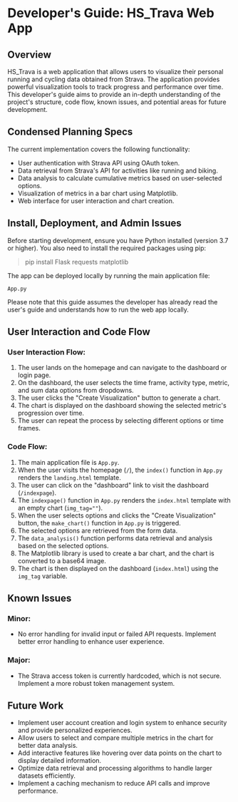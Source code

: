 # Developer's Guide: HS_Trava Web App

## Overview

HS_Trava is a web application that allows users to visualize their personal running and cycling data obtained from Strava. 
The application provides powerful visualization tools to track progress and performance over time. 
This developer's guide aims to provide an in-depth understanding of the project's structure, code flow, known issues, and potential areas for 
future development.

## Condensed Planning Specs

The current implementation covers the following functionality:
- User authentication with Strava API using OAuth token.
- Data retrieval from Strava's API for activities like running and biking.
- Data analysis to calculate cumulative metrics based on user-selected options.
- Visualization of metrics in a bar chart using Matplotlib.
- Web interface for user interaction and chart creation.

## Install, Deployment, and Admin Issues

Before starting development, ensure you have Python installed (version 3.7 or higher). You also need to install the required packages using pip:

> pip install Flask requests matplotlib

The app can be deployed locally by running the main application file:

`App.py`

Please note that this guide assumes the developer has already read the user's guide and understands how to run the web app locally.

## User Interaction and Code Flow

### User Interaction Flow:

1. The user lands on the homepage and can navigate to the dashboard or login page.
2. On the dashboard, the user selects the time frame, activity type, metric, and sum data options from dropdowns.
3. The user clicks the "Create Visualization" button to generate a chart.
4. The chart is displayed on the dashboard showing the selected metric's progression over time.
5. The user can repeat the process by selecting different options or time frames.

### Code Flow:

1. The main application file is `App.py`.
2. When the user visits the homepage (`/`), the `index()` function in `App.py` renders the `landing.html` template.
3. The user can click on the "dashboard" link to visit the dashboard (`/indexpage`).
4. The `indexpage()` function in `App.py` renders the `index.html` template with an empty chart (`img_tag=""`).
5. When the user selects options and clicks the "Create Visualization" button, the `make_chart()` function in `App.py` is triggered.
6. The selected options are retrieved from the form data.
7. The `data_analysis()` function performs data retrieval and analysis based on the selected options.
8. The Matplotlib library is used to create a bar chart, and the chart is converted to a base64 image.
9. The chart is then displayed on the dashboard (`index.html`) using the `img_tag` variable.

## Known Issues

### Minor:

- No error handling for invalid input or failed API requests. Implement better error handling to enhance user experience.

### Major:

- The Strava access token is currently hardcoded, which is not secure. Implement a more robust token management system.

## Future Work

- Implement user account creation and login system to enhance security and provide personalized experiences.
- Allow users to select and compare multiple metrics in the chart for better data analysis.
- Add interactive features like hovering over data points on the chart to display detailed information.
- Optimize data retrieval and processing algorithms to handle larger datasets efficiently.
- Implement a caching mechanism to reduce API calls and improve performance.
